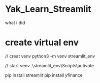 # Yak_Learn_Streamlit

what i did

# create virtual env
// creat venv
python3 -m venv streamlit_env

// start venv
.\streamlit_env\Scripts\activate

pip install streamlit
pip install yfinance